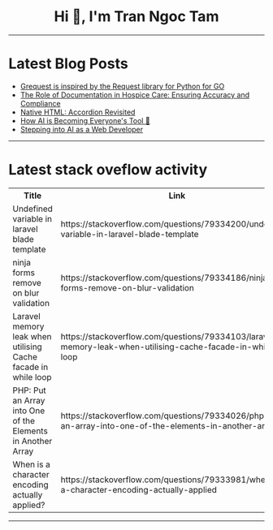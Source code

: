 <h1 align="center">Hi 👋, I'm Tran Ngoc Tam</h1>

---

# Latest Blog Posts 
<!-- BLOG-POST-LIST:START -->
- [Grequest is inspired by the Request library for Python for GO](https://dev.to/john_fs/grequest-is-inspired-by-the-request-library-for-python-for-go-5f9a)
- [The Role of Documentation in Hospice Care: Ensuring Accuracy and Compliance](https://dev.to/medcaremsobillingcompany/the-role-of-documentation-in-hospice-care-ensuring-accuracy-and-compliance-44jl)
- [Native HTML: Accordion Revisited](https://dev.to/link2twenty/native-html-accordion-revisited-6ai)
- [How AI is Becoming Everyone&#39;s Tool 🎉](https://dev.to/respect17/how-ai-is-becoming-everyones-tool-1kb7)
- [Stepping into AI as a Web Developer](https://dev.to/yorgotabet/stepping-into-ai-as-a-web-developer-47ae)
<!-- BLOG-POST-LIST:END -->

---

# Latest stack oveflow activity
<table>
  <tr><th>Title</th><th>Link</th></tr>
  <!-- STACKOVERFLOW:START --><tr><td>Undefined variable in laravel blade template</td><td>https://stackoverflow.com/questions/79334200/undefined-variable-in-laravel-blade-template</td></tr><tr><td>ninja forms remove on blur validation</td><td>https://stackoverflow.com/questions/79334186/ninja-forms-remove-on-blur-validation</td></tr><tr><td>Laravel memory leak when utilising Cache facade in while loop</td><td>https://stackoverflow.com/questions/79334103/laravel-memory-leak-when-utilising-cache-facade-in-while-loop</td></tr><tr><td>PHP: Put an Array into One of the Elements in Another Array</td><td>https://stackoverflow.com/questions/79334026/php-put-an-array-into-one-of-the-elements-in-another-array</td></tr><tr><td>When is a character encoding actually applied?</td><td>https://stackoverflow.com/questions/79333981/when-is-a-character-encoding-actually-applied</td></tr><!-- STACKOVERFLOW:END -->
</table>

---


